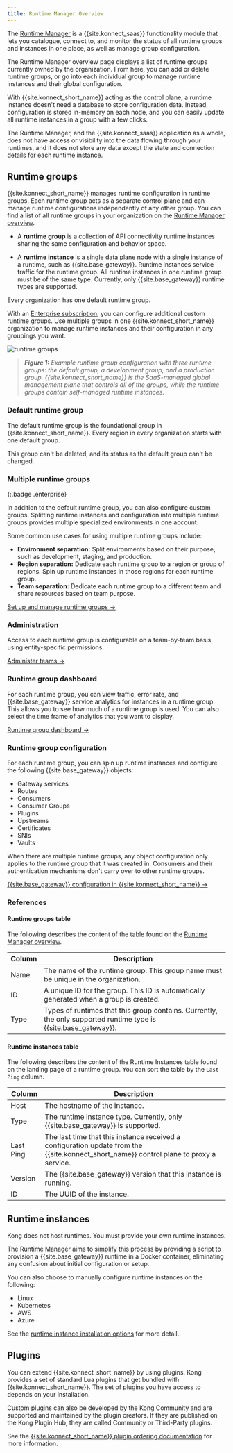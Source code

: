 ```yaml
---
title: Runtime Manager Overview
---
```


The [Runtime Manager](https://cloud.konghq.com/runtime-manager)
is a {{site.konnect_saas}} functionality module
that lets you catalogue, connect to, and monitor the status of all runtime
groups and instances in one place, as well as manage group configuration.

The Runtime Manager overview page displays a list of
runtime groups currently owned by the organization. From here, you can add or
delete runtime groups, or go into each individual group to manage runtime
instances and their global configuration.

With {{site.konnect_short_name}} acting as the control plane, a runtime instance
doesn't need a database to store configuration data. Instead, configuration
is stored in-memory on each node, and you can easily update all runtime instances
in a group with a few clicks.

The Runtime Manager, and the {{site.konnect_saas}} application as
a whole, does not have access or visibility into the data flowing through your
runtimes, and it does not store any data except the state and connection details
for each runtime instance.

## Runtime groups

{{site.konnect_short_name}} manages runtime configuration in runtime groups. Each runtime group acts
as a separate control plane and can manage runtime configurations independently
of any other group. You can find a list of all runtime groups in your organization
on the [Runtime Manager overview](https://cloud.konghq.com/runtime-manager/).

* A **runtime group** is a collection of API connectivity runtime instances
sharing the same configuration and behavior space.

* A **runtime instance** is a single data plane node with a single instance of
a runtime, such as {{site.base_gateway}}. Runtime instances service traffic for the runtime
group. All runtime instances in one runtime group
must be of the same type. Currently, only {{site.base_gateway}} runtime types are supported.

Every organization has one default runtime group.

With an [Enterprise subscription](https://konghq.com/pricing/), you can configure additional
custom runtime groups. Use multiple groups in one {{site.konnect_short_name}} organization to
manage runtime instances and their configuration in any groupings you want.

![runtime groups](/assets/images/docs/konnect/konnect-runtime-groups-example.png)
> _**Figure 1:** Example runtime group configuration with three runtime groups: the default group, a development group, and a production group. {{site.konnect_short_name}} is the SaaS-managed global management plane that controls all of the groups, while the runtime groups contain self-managed runtime instances._

### Default runtime group

The default runtime group is the foundational group in {{site.konnect_short_name}}.
Every region in every organization starts with one default group.

This group can't be deleted, and its status as the default group can't be changed.

### Multiple runtime groups
{:.badge .enterprise}

In addition to the default runtime group, you can also configure custom groups.
Splitting runtime instances and configuration into multiple
runtime groups provides multiple specialized environments in one account.

Some common use cases for using multiple runtime groups include:

* **Environment separation:** Split environments based on their purpose, such as
development, staging, and production.
* **Region separation:** Dedicate each runtime group to a region or group of
regions. Spin up runtime instances in those regions for each runtime group.
* **Team separation:** Dedicate each runtime group to a different team and share
resources based on team purpose.

[Set up and manage runtime groups &rarr;](/konnect/runtime-manager/runtime-groups/manage)

### Administration

Access to each runtime group is configurable on a team-by-team basis using
entity-specific permissions.

[Administer teams &rarr;](/konnect/org-management/teams-and-roles)

### Runtime group dashboard

For each runtime group, you can view traffic, error rate, and {{site.base_gateway}} service analytics for instances in a runtime group. This allows you to see how much of a runtime group is used. You can also select the time frame of analytics that you want to display.

[Runtime group dashboard &rarr;](/konnect/runtime-manager/runtime-groups/dashboard)

### Runtime group configuration

For each runtime group, you can spin up runtime instances and configure
the following {{site.base_gateway}} objects:
* Gateway services
* Routes
* Consumers
* Consumer Groups
* Plugins
* Upstreams
* Certificates
* SNIs
* Vaults

When there are multiple runtime groups, any object configuration only
applies to the runtime group that it was created in. Consumers and
their authentication mechanisms don't carry over to other runtime groups.

[{{site.base_gateway}} configuration in {{site.konnect_short_name}} &rarr;](/konnect/runtime-manager/gateway-config)

### References

#### Runtime groups table

The following describes the content of the table found on the [Runtime Manager overview](https://cloud.konghq.com/runtime-manager/).

Column | Description
-------|-------------
Name | The name of the runtime group. This group name must be unique in the organization.
ID | A unique ID for the group. This ID is automatically generated when a group is created.
Type | Types of runtimes that this group contains. Currently, the only supported runtime type is {{site.base_gateway}}.

<!--
Labels | A list of labels on the runtime group in the form of key:value pairs. -->

#### Runtime instances table

The following describes the content of the Runtime Instances table found on the landing page of a runtime group.
You can sort the table by the `Last Ping` column.

Column | Description
-------|-------------
Host | The hostname of the instance.
Type | The runtime instance type. Currently, only {{site.base_gateway}} is supported.
Last Ping | The last time that this instance received a configuration update from the {{site.konnect_short_name}} control plane to proxy a service.
Version | The {{site.base_gateway}} version that this instance is running.
ID | The UUID of the instance.


## Runtime instances

Kong does not host runtimes. You must provide your own runtime
instances.

The Runtime Manager aims to simplify this process by providing a
script to provision a {{site.base_gateway}} runtime in a Docker container,
eliminating any confusion about initial configuration or setup.

You can also
choose to manually configure runtime instances on the following:
* Linux
* Kubernetes
* AWS
* Azure

See the [runtime instance installation options](/konnect/runtime-manager/runtime-instances/) for more detail.

## Plugins

You can extend {{site.konnect_short_name}} by using plugins. Kong provides a set of standard Lua plugins that get bundled with {{site.konnect_short_name}}. The set of plugins you have access to depends on your installation.

Custom plugins can also be developed by the Kong Community and are supported and maintained by the plugin creators. If they are published on the Kong Plugin Hub, they are called Community or Third-Party plugins.

See the [{{site.konnect_short_name}} plugin ordering documentation](/konnect/runtime-manager/plugins/) for more information.